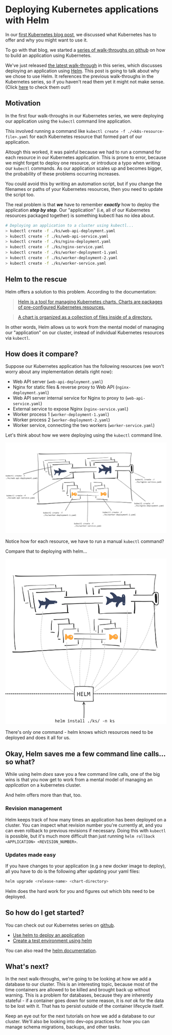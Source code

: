 # Deploying Kubernetes applications with Helm

In our [first Kubernetes blog post](https://medium.com/ingeniouslysimple/adopting-kubernetes-step-by-step-f93093c13dfe), we discussed what Kubernetes has to offer and why you might want to use it.

To go with that blog, we started a [series of walk-throughs on github](https://github.com/red-gate/ks) on how to build an application using Kubernetes.

We've just released [the latest walk-through](https://github.com/red-gate/ks/blob/master/ks5/ks5.md) in this series, which discusses deploying an application using [Helm](https://github.com/kubernetes/helm). This post is going to talk about why we chose to use Helm. It references the previous walk-throughs in the Kubernetes series, so if you haven't read them yet it might not make sense. (Click [here](https://github.com/red-gate/ks) to check them out!)

## Motivation

In the first four walk-throughs in our Kubernetes series, we were deploying our application using the `kubectl` command line application.

This involved running a command like `kubectl create -f ./<k8s-resource-file>.yaml` for each Kubernetes resource that formed part of our application.

Altough this worked, it was painful because we had to run a command for each resource in our Kubernetes application. This is prone to error, because we might forget to deploy one resource, or introduce a typo when writing our `kubectl` commands. As our application scales up and becomes bigger, the probability of these problems occurring increases.

You could avoid this by writing an automation script, but if you change the filenames or paths of your Kubernetes resources, then you need to update the script too.

The real problem is that _**we**_ have to remember _**exactly**_ how to deploy the application _**step by step**_. Our "application" (i.e, all of our Kubernetes resources packaged together) is something kubectl has no idea about.

```bash
# Deploying an application to a cluster using kubectl...
> kubectl create -f ./ks/web-api-deployment.yaml
> kubectl create -f ./ks/web-api-service.yaml
> kubectl create -f ./ks/nginx-deployment.yaml
> kubectl create -f ./ks/nginx-service.yaml
> kubectl create -f ./ks/worker-deployment-1.yaml
> kubectl create -f ./ks/worker-deployment-2.yaml
> kubectl create -f ./ks/worker-service.yaml
```

## Helm to the rescue

Helm offers a solution to this problem. According to the documentation:

> [Helm is a tool for managing Kubernetes charts. Charts are packages of pre-configured Kubernetes resources.](https://github.com/kubernetes/helm#kubernetes-helm)

> [A chart is organized as a collection of files inside of a directory.](https://github.com/kubernetes/helm/blob/master/docs/charts.md#the-chart-file-structure)

In other words, Helm allows us to work from the mental model of managing our "application" on our cluster, instead of individual Kubernetes resources via `kubectl`.

## How does it compare?

Suppose our Kubernetes application has the following resources (we won't worry about any implementation details right now):

- Web API server (`web-api-deployment.yaml`)
- Nginx for static files & reverse proxy to Web API (`nginx-deployment.yaml`)
- Web API server internal service for Nginx to proxy to (`web-api-service.yaml`)
- External service to expose Nginx (`nginx-service.yaml`)
- Worker process 1 (`worker-deployment-1.yaml`)
- Worker process 2 (`worker-deployment-2.yaml`)
- Worker service, connecting the two workers (`worker-service.yaml`)

Let's think about how we were deploying using the `kubectl` command line.

![deploying using kubectl](./images/deploying-using-kubectl.png)

Notice how for each resource, we have to run a manual `kubectl` command?

Compare that to deploying with helm...

![deploying using helm](./images/deploying-using-helm.png)

There's only one command - helm knows which resources need to be deployed and does it all for us.

## Okay, Helm saves me a few command line calls... so what?

While using helm _does_ save you a few command line calls, one of the big wins is that you now get to work from a mental model of managing an _application_ on a kubernetes cluster. 

And helm offers more than that, too.

### Revision management

Helm keeps track of how many times an application has been deployed on a cluster. You can inspect what revision number you're currently at, and you can even rollback to previous revisions if necessary. Doing this with `kubectl` is possible, but it's much more difficult than just running `helm rollback <APPLICATION> <REVISION_NUMBER>`.

### Updates made easy

If you have changes to your application (e.g a new docker image to deploy), all you have to do is the following after updating your yaml files:

```bash
helm upgrade <release-name> <chart-directory>
```

Helm does the hard work for you and figures out which bits need to be deployed.

## So how do I get started?

You can check out our Kubernetes series on [github](https://github.com/red-gate/ks/).

* [Use helm to deploy an application](https://github.com/red-gate/ks/blob/master/ks5/ks5.md)
* [Create a test environment using helm](https://github.com/red-gate/ks/blob/master/ks6/ks6.md)

You can also read the [helm documentation](https://docs.helm.sh/).

## What's next?

In the next walk-throughs, we're going to be looking at how we add a database to our cluster. This is an interesting topic, because most of the time containers are allowed to be killed and brought back up without warning. This is a problem for databases, because they are inherently stateful - if a container goes down for some reason, it is _not_ ok for the data to be lost with it. That has to persist outside of the container lifecycle itself. 

Keep an eye out for the next tutorials on how we add a database to our cluster. We'll also be looking into dev-ops practices for how you can manage schema migrations, backups, and other tasks.